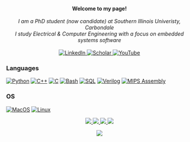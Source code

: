 <p align="center">
    <b>Welcome to my page!</b><br><br>
    <i>
        I am a PhD student (now candidate) at Southern Illinois Univeristy, Carbondale <br>
        I study Electrical & Computer Engineering with a focus on embedded systems software <br>
    </i><br>
    <a href="https://www.linkedin.com/in/shivamkundan">
        <img src="https://img.shields.io/badge/LinkedIn-black?style=flat-square&logo=linkedin" alt="LinkedIn">
    </a>
    <a href="https://scholar.google.com/citations?user=tilQMOkAAAAJ&hl=en&oi=ao">
        <img src="https://img.shields.io/badge/Google Scholar-black?style=flat-square&logo=googlescholar" alt="Scholar">
    </a>
    <a href="https://www.youtube.com/channel/UC77wjK8oy5BrSmOc0qhYJ2g">
        <img src="https://img.shields.io/badge/YouTube-black?style=flat-square&logo=youtube" alt="YouTube">
    </a>
</p>


### Languages
[![Python](https://img.shields.io/badge/python-black?style=for-the-badge&logo=python)](https://github.com/shivamkundan)
[![C++](https://img.shields.io/badge/c++-black?style=for-the-badge&logo=cplusplus)](https://github.com/shivamkundan)
[![C](https://img.shields.io/badge/c-black?style=for-the-badge&logo=c)](https://github.com/shivamkundan)
[![Bash](https://img.shields.io/badge/bash-black?style=for-the-badge&logo=gnu-bash&logoColor=white)](https://github.com/shivamkundan)
[![SQL](https://img.shields.io/badge/sql-black?style=for-the-badge&logo=mysql)](https://github.com/shivamkundan)
[![Verilog](https://img.shields.io/badge/-Verilog-black?style=for-the-badge&logo=v)](https://github.com/shivamkundan)
[![MIPS Assembly](https://img.shields.io/badge/-(MIPS)Assembly-black?style=for-the-badge)](https://github.com/shivamkundan)

### OS
[![MacOS](https://img.shields.io/badge/-MacOS-black?style=for-the-badge&logo=Apple)](https://github.com/shivamkundan)
[![Linux](https://img.shields.io/badge/linux-black?style=for-the-badge&logo=Linux)](https://github.com/shivamkundan)


<p align="center">
  <a href="https://github.com/shivamkundan">
    <img src="http://github-profile-summary-cards.vercel.app/api/cards/profile-details?username=shivamkundan&theme=transparent" />
  </a>
  <a href="https://github.com/shivamkundan">
    <img src="https://github-readme-streak-stats.herokuapp.com/?user=shivamkundan&hide_border=true&card_width=338&theme=transparent" />
  </a>
  <a href="https://github.com/shivamkundan">
    <img src="http://github-profile-summary-cards.vercel.app/api/cards/stats?username=shivamkundan&theme=transparent" />
  </a>
  <a href="https://github.com/shivamkundan">
    <img src="https://github-readme-stats.vercel.app/api/top-langs/?username=shivamkundan&langs_count=10&exclude_repo=&hide=jupyter%20notebook,vim%20script,cmake,makefile,batchfile,emacs%20lisp,css,html&layout=default&card_width=699&hide_border=true&theme=transparent" />
  </a>
</p>


<p align="center">
  <a href="https://github.com/shivamkundan">
    <img src="https://komarev.com/ghpvc/?username=shivamkundan&color=blue&style=flat)" />
  </a>
</p>

<!--
**shivamkundan/shivamkundan** is a ✨ _special_ ✨ repository because its `README.md` (this file) appears on your GitHub profile.

Here are some ideas to get you started:

- 🔭 I’m currently working on ...
- 🌱 I’m currently learning ...
- 👯 I’m looking to collaborate on ...
- 🤔 I’m looking for help with ...
- 💬 Ask me about ...
- 📫 How to reach me: ...
- 😄 Pronouns: ...
- ⚡ Fun fact: ...
-->
